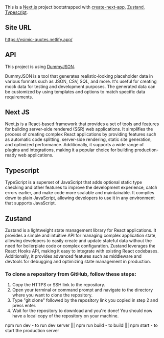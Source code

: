 This is a [Next.js](https://nextjs.org/) project bootstrapped with [create-next-app](https://github.com/vercel/next.js/tree/canary/packages/create-next-app),  [Zustand](https://github.com/pmndrs/zustand), [Typescript](https://www.typescriptlang.org/).

## Site URL
https://vsimic-quotes.netlify.app/

## API
This project is using [DummyJSON](https://dummyjson.com/).

DummyJSON is a tool that generates realistic-looking placeholder data in various formats such as JSON, CSV, SQL, and more. It's useful for creating mock data for testing and development purposes. The generated data can be customized by using templates and options to match specific data requirements.

## Next JS
Next.js is a React-based framework that provides a set of tools and features for building server-side rendered (SSR) web applications. It simplifies the process of creating complex React applications by providing features such as automatic code splitting, server-side rendering, static site generation, and optimized performance. Additionally, it supports a wide range of plugins and integrations, making it a popular choice for building production-ready web applications.

## Typescript
TypeScript is a superset of JavaScript that adds optional static type checking and other features to improve the development experience, catch errors earlier, and make code more scalable and maintainable. It compiles down to plain JavaScript, allowing developers to use it in any environment that supports JavaScript.

## Zustand
Zustand is a lightweight state management library for React applications. It provides a simple and intuitive API for managing complex application state, allowing developers to easily create and update stateful data without the need for boilerplate code or complex configuration. Zustand leverages the React Hooks API, making it easy to integrate with existing React codebases. Additionally, it provides advanced features such as middleware and devtools for debugging and optimizing state management in production.

### To clone a repository from GitHub, follow these steps:

1. Copy the HTTPS or SSH link to the repository.
2. Open your terminal or command prompt and navigate to the directory where you want to clone the repository.
3. Type "git clone" followed by the repository link you copied in step 2 and press enter.
4. Wait for the repository to download and you're done! You should now have a local copy of the repository on your machine.

npm run dev - to run dev server |||
npm run build - to build |||
npm start - to start the production server
